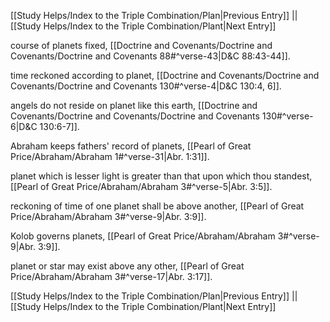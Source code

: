 [[Study Helps/Index to the Triple Combination/Plan|Previous Entry]]  ||  [[Study Helps/Index to the Triple Combination/Plant|Next Entry]]

 course of planets fixed, [[Doctrine and Covenants/Doctrine and Covenants/Doctrine and Covenants 88#^verse-43|D&C 88:43-44]].

 time reckoned according to planet, [[Doctrine and Covenants/Doctrine and Covenants/Doctrine and Covenants 130#^verse-4|D&C 130:4, 6]].

 angels do not reside on planet like this earth, [[Doctrine and Covenants/Doctrine and Covenants/Doctrine and Covenants 130#^verse-6|D&C 130:6-7]].

 Abraham keeps fathers' record of planets, [[Pearl of Great Price/Abraham/Abraham 1#^verse-31|Abr. 1:31]].

 planet which is lesser light is greater than that upon which thou standest, [[Pearl of Great Price/Abraham/Abraham 3#^verse-5|Abr. 3:5]].

 reckoning of time of one planet shall be above another, [[Pearl of Great Price/Abraham/Abraham 3#^verse-9|Abr. 3:9]].

 Kolob governs planets, [[Pearl of Great Price/Abraham/Abraham 3#^verse-9|Abr. 3:9]].

 planet or star may exist above any other, [[Pearl of Great Price/Abraham/Abraham 3#^verse-17|Abr. 3:17]].

[[Study Helps/Index to the Triple Combination/Plan|Previous Entry]]  ||  [[Study Helps/Index to the Triple Combination/Plant|Next Entry]]